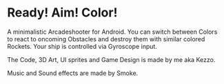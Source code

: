 # Ready! Aim! Color!

A minimalistic Arcadeshooter for Android. You can switch between Colors to react to oncoming Obstacles and destroy them with similar colored Rockets. Your ship is controlled via Gyroscope input.

The Code, 3D Art, UI sprites and Game Design is made by me aka Kezzo.

Music and Sound effects are made by Smoke.

